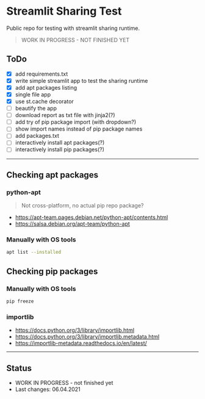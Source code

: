 # Streamlit Sharing Test

Public repo for testing with streamlit sharing runtime.

> WORK IN PROGRESS - NOT FINISHED YET

## ToDo

- [x] add requirements.txt
- [x] write simple streamlit app to test the sharing runtime
- [x] add apt packages listing
- [x] single file app
- [x] use st.cache decorator
- [ ] beautify the app
- [ ] download report as txt file with jinja2(?)
- [ ] add try of pip package import (with dropdown?)
- [ ] show import names instead of pip package names
- [ ] add packages.txt
- [ ] interactively install apt packages(?)
- [ ] interactively install pip packages(?)

---

## Checking apt packages

### python-apt

> Not cross-platform, no actual pip repo package?

- <https://apt-team.pages.debian.net/python-apt/contents.html>
- <https://salsa.debian.org/apt-team/python-apt>

### Manually with OS tools

```sh
apt list --installed
```

## Checking pip packages

### Manually with OS tools

```sh
pip freeze
```

### importlib

- <https://docs.python.org/3/library/importlib.html>
- <https://docs.python.org/3/library/importlib.metadata.html>
- <https://importlib-metadata.readthedocs.io/en/latest/>

---

## Status

- WORK IN PROGRESS - not finished yet
- Last changes: 06.04.2021
